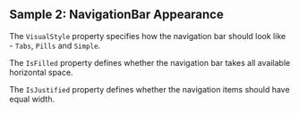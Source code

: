 ## Sample 2: NavigationBar Appearance

The `VisualStyle` property specifies how the navigation bar should look like - `Tabs`, `Pills` and `Simple`.

The `IsFilled` property defines whether the navigation bar takes all available horizontal space. 

The `IsJustified` property defines whether the navigation items should have equal width.